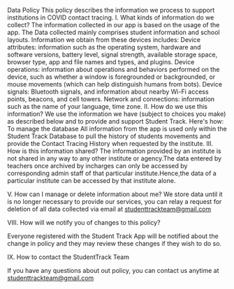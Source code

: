 Data Policy
This policy describes the information we process to support institutions in COVID contact tracing.
 I. What kinds of information do we collect?
The information collected in our app is based on the usage of the app. The Data collected mainly comprises student information and school layouts. 
Information we obtain from these devices includes:
Device attributes: information such as the operating system, hardware and software versions, battery level, signal strength, available storage space, browser type, app and file names and types, and plugins.
Device operations: information about operations and behaviors performed on the device, such as whether a window is foregrounded or backgrounded, or mouse movements (which can help distinguish humans from bots).
Device signals: Bluetooth signals, and information about nearby Wi-Fi access points, beacons, and cell towers.
Network and connections: information such as the name of your language, time zone.
II. How do we use this information?
We use the information we have (subject to choices you make) as described below and to provide and support Student Track. Here's how:
To manage the database
All information from the app is used only within the Student Track Database to pull the history of students movements and provide the Contact Tracing History when requested by the institute.
III. How is this information shared?
The information provided by an institute is not shared in any way to any other institute or agency.The data entered by teachers once archived by incharges can only be accessed by corresponding admin staff of that particular institute.Hence,the data of a particular institute can be accessed by that institute alone.
 
 
V. How can I manage or delete information about me?
We store data until it is no longer necessary to provide our services, you can relay a  request for deletion of all data collected via email at studenttrackteam@gmail.com 
 
 
VIII. How will we notify you of changes to this policy?

Everyone registered with the Student Track App will be notified about the change in policy and they may review these changes if they wish to do so. 
 
IX. How to contact the StudentTrack Team 

If you have any questions about out policy, you can contact us anytime at studenttrackteam@gmail.com
